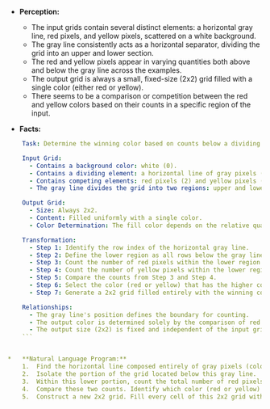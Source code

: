 *   **Perception:**
    *   The input grids contain several distinct elements: a horizontal gray line, red pixels, and yellow pixels, scattered on a white background.
    *   The gray line consistently acts as a horizontal separator, dividing the grid into an upper and lower section.
    *   The red and yellow pixels appear in varying quantities both above and below the gray line across the examples.
    *   The output grid is always a small, fixed-size (2x2) grid filled with a single color (either red or yellow).
    *   There seems to be a comparison or competition between the red and yellow colors based on their counts in a specific region of the input.

*   **Facts:**
    
```yaml
    Task: Determine the winning color based on counts below a dividing line.

    Input Grid:
      - Contains a background color: white (0).
      - Contains a dividing element: a horizontal line of gray pixels (5).
      - Contains competing elements: red pixels (2) and yellow pixels (4).
      - The gray line divides the grid into two regions: upper and lower.

    Output Grid:
      - Size: Always 2x2.
      - Content: Filled uniformly with a single color.
      - Color Determination: The fill color depends on the relative quantities of red and yellow pixels in the lower region of the input grid.

    Transformation:
      - Step 1: Identify the row index of the horizontal gray line.
      - Step 2: Define the lower region as all rows below the gray line's row index.
      - Step 3: Count the number of red pixels within the lower region.
      - Step 4: Count the number of yellow pixels within the lower region.
      - Step 5: Compare the counts from Step 3 and Step 4.
      - Step 6: Select the color (red or yellow) that has the higher count in the lower region. This is the 'winning' color.
      - Step 7: Generate a 2x2 grid filled entirely with the winning color.

    Relationships:
      - The gray line's position defines the boundary for counting.
      - The output color is determined solely by the comparison of red and yellow pixel counts *below* the gray line. The counts *above* the line are irrelevant.
      - The output size (2x2) is fixed and independent of the input grid dimensions or content, other than the winning color.
    ```


*   **Natural Language Program:**
    1.  Find the horizontal line composed entirely of gray pixels (color 5) in the input grid.
    2.  Isolate the portion of the grid located below this gray line.
    3.  Within this lower portion, count the total number of red pixels (color 2) and the total number of yellow pixels (color 4).
    4.  Compare these two counts. Identify which color (red or yellow) has a higher count in the lower portion.
    5.  Construct a new 2x2 grid. Fill every cell of this 2x2 grid with the color identified in the previous step (the one with the higher count below the gray line). This 2x2 grid is the output.